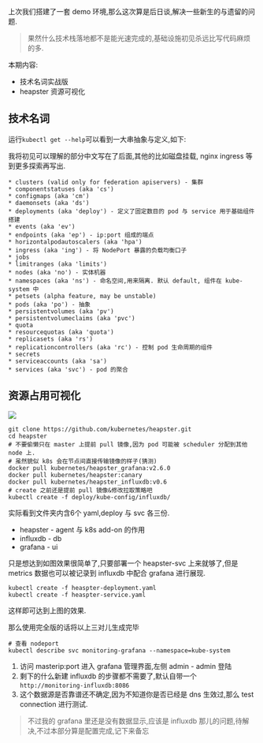 上次我们搭建了一套 demo 环境,那么这次算是后日谈,解决一些新生的与遗留的问题. 

> 果然什么技术栈落地都不是能光速完成的,基础设施初见杀远比写代码麻烦的多. 

本期内容: 

- 技术名词实战版
- heapster 资源可视化


## 技术名词 

运行` kubectl get --help `可以看到一大串抽象与定义,如下: 

我将初见可以理解的部分中文写在了后面,其他的比如磁盘挂载, nginx ingress 等到更多探索再写出. 

```
* clusters (valid only for federation apiservers) - 集群
* componentstatuses (aka 'cs') 
* configmaps (aka 'cm')
* daemonsets (aka 'ds')
* deployments (aka 'deploy') - 定义了固定数目的 pod 与 service 用于基础组件搭建
* events (aka 'ev') 
* endpoints (aka 'ep') - ip:port 组成的端点
* horizontalpodautoscalers (aka 'hpa')
* ingress (aka 'ing') - 将 NodePort 暴露的负载均衡口子
* jobs
* limitranges (aka 'limits')
* nodes (aka 'no') - 实体机器
* namespaces (aka 'ns') - 命名空间,用来隔离. 默认 default, 组件在 kube-system 中
* petsets (alpha feature, may be unstable)
* pods (aka 'po') - 抽象
* persistentvolumes (aka 'pv')
* persistentvolumeclaims (aka 'pvc')
* quota
* resourcequotas (aka 'quota')
* replicasets (aka 'rs')
* replicationcontrollers (aka 'rc') - 控制 pod 生命周期的组件
* secrets
* serviceaccounts (aka 'sa')
* services (aka 'svc') - pod 的聚合
``` 

## 资源占用可视化 

![](https://o4dyfn0ef.qnssl.com/image/2016-11-15-Screen%20Shot%202016-11-15%20at%2016.40.42.png?imageView2/2/h/400) 

```shell
git clone https://github.com/kubernetes/heapster.git
cd heapster
# 不要偷懒只在 master 上提前 pull 镜像,因为 pod 可能被 scheduler 分配到其他 node 上. 
# 虽然貌似 k8s 会在节点间直接传输镜像的样子(猜测) 
docker pull kubernetes/heapster_grafana:v2.6.0
docker pull kubernetes/heapster:canary
docker pull kubernetes/heapster_influxdb:v0.6
# create 之前还是提前 pull 镜像&修改拉取策略吧
kubectl create -f deploy/kube-config/influxdb/
``` 

实际看到文件夹内含6个 yaml,deploy 与 svc 各三份. 

- heapster - agent 与 k8s add-on 的作用
- influxdb - db
- grafana - ui

只是想达到如图效果很简单了,只要部署一个 heapster-svc 上来就够了,但是 metrics 数据也可以被记录到 influxdb 中配合 grafana 进行展现. 

```shell
kubectl create -f heaspter-deployment.yaml
kubectl create -f heaspter-service.yaml
```

这样即可达到上图的效果. 

那么使用完全版的话将以上三对儿生成完毕 

```
# 查看 nodeport
kubectl describe svc monitoring-grafana --namespace=kube-system
```

1. 访问 masterip:port 进入 grafana 管理界面,左侧 admin - admin 登陆 
2. 剩下的什么新建 influxdb 的步骤都不需要了,默认自带一个`http://monitoring-influxdb:8086`
3. 这个数据源是否靠谱还不确定,因为不知道你是否已经是 dns 生效过,那么 test connection 进行测试. 

> 不过我的 grafana 里还是没有数据显示,应该是 influxdb 那儿的问题,待解决,不过本部分算是配置完成,记下来备忘


